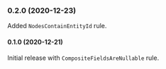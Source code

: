 ### 0.2.0 (2020-12-23)

Added `NodesContainEntityId` rule.

#### 0.1.0 (2020-12-21)

Initial release with `CompositeFieldsAreNullable` rule.
